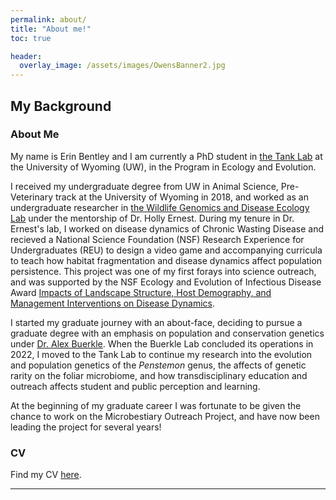 ```yaml
---
permalink: about/
title: "About me!"
toc: true

header:
  overlay_image: /assets/images/OwensBanner2.jpg
---
```


## My Background
### About Me

My name is Erin Bentley and I am currently a PhD student in [the Tank Lab](http://davetank.github.io/tank-lab/) at the University of Wyoming (UW), in the Program in Ecology and Evolution. 

I received my undergraduate degree from UW in Animal Science, Pre-Veterinary track at the University of Wyoming in 2018, and worked as an undergraduate researcher in [the Wildlife Genomics and Disease Ecology Lab](http://www.wildlifegenetichealth.org/about-us/holly-ernest/) under the mentorship of Dr. Holly Ernest. During my tenure in Dr. Ernest's lab, I worked on disease dynamics of Chronic Wasting Disease and recieved a National Science Foundation (NSF) Research Experience for Undergraduates (REU) to design a video game and accompanying curricula to teach how habitat fragmentation and disease dynamics affect population persistence. This project was one of my first forays into science outreach, and was supported by the NSF Ecology and Evolution of Infectious Disease Award [Impacts of Landscape Structure, Host Demography, and Management Interventions on Disease Dynamics](https://felidae.colostate.edu/). 

I started my graduate journey with an about-face, deciding to pursue a graduate degree with an emphasis on population and conservation genetics under [Dr. Alex Buerkle](https://cbuerkle.bitbucket.io/). When the Buerkle Lab concluded its operations in 2022, I moved to the Tank Lab to continue my research into the evolution and population genetics of the _Penstemon_ genus, the affects of genetic rarity on the foliar microbiome, and how transdisciplinary education and outreach affects student and public perception and learning. 

At the beginning of my graduate career I was fortunate to be given the chance to work on the Microbestiary Outreach Project, and have now been leading the project for several years!


### CV
Find my CV [here](/assets/files/CV_Erin_Final.pdf).

---
